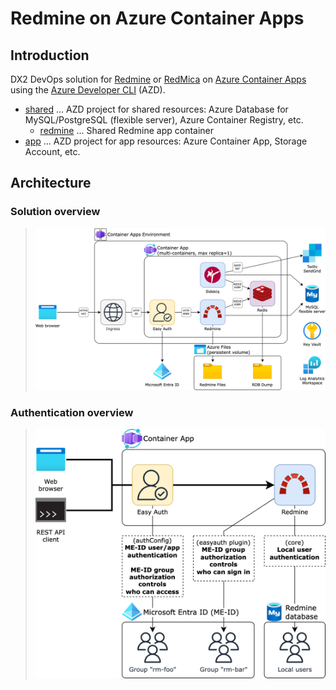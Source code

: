 # Redmine on Azure Container Apps

## Introduction

DX2 DevOps solution for [Redmine] or [RedMica] on [Azure Container Apps][ACA] using the [Azure Developer CLI][AZD] (AZD).

- [shared](shared) ... AZD project for shared resources: Azure Database for MySQL/PostgreSQL (flexible server), Azure Container Registry, etc.
  - [redmine](shared/redmine) ... Shared Redmine app container
- [app](app) ... AZD project for app resources: Azure Container App, Storage Account, etc.

[Redmine]: https://github.com/redmine/redmine
[RedMica]: https://github.com/redmica/redmica
[ACA]: https://learn.microsoft.com/en-us/azure/container-apps/overview
[AZD]: https://learn.microsoft.com/en-us/azure/developer/azure-developer-cli/overview

## Architecture

### Solution overview

> ![](doc/assets/solution-diagram.png)

### Authentication overview

> ![](doc/assets/auth-diagram.png)
